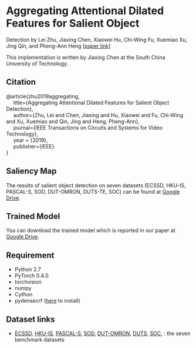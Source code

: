 # Aggregating Attentional Dilated Features for Salient Object
Detection
by Lei Zhu, Jiaxing Chen, Xiaowei Hu, Chi-Wing Fu, Xuemiao Xu, Jing Qin, and Pheng-Ann Heng [[paper link](https://ieeexplore.ieee.org/stamp/stamp.jsp?tp=&arnumber=8836095)]

This implementation is written by Jiaxing Chen at the South China University of Technology.

## Citation

@article{zhu2019aggregating,   
&nbsp;&nbsp;&nbsp;&nbsp;  title={Aggregating Attentional Dilated Features for Salient Object Detection},    
&nbsp;&nbsp;&nbsp;&nbsp;  author={Zhu, Lei and Chen, Jiaxing and Hu, Xiaowei and Fu, Chi-Wing and Xu, Xuemiao and Qin, Jing and Heng, Pheng-Ann},    
&nbsp;&nbsp;&nbsp;&nbsp;  journal={IEEE Transactions on Circuits and Systems for Video Technology},    
&nbsp;&nbsp;&nbsp;&nbsp;  year  = {2019},    
&nbsp;&nbsp;&nbsp;&nbsp;  publisher={IEEE}    
}

## Saliency Map

The results of salient object detection on seven datasets (ECSSD, HKU-IS, PASCAL-S, SOD, DUT-OMRON, DUTS-TE, SOC) can be found at [Google Drive](https://drive.google.com/open?id=1tv72yWNH0ANHoSU4qMOwD7g5r53wSZEe).

## Trained Model

You can download the trained model which is reported in our paper at  [Google Drive](https://drive.google.com/file/d/1AWFG6x2lLNTUttBIxzrCFH277wkRuFX-/view?usp=sharing).

## Requirement

- Python 2.7
- PyTorch 0.4.0
- torchvision
- numpy
- Cython
- pydensecrf ([here](https://github.com/Andrew-Qibin/dss_crf) to install)

## Dataset links

- [ECSSD](http://www.cse.cuhk.edu.hk/leojia/projects/hsaliency/dataset.html), [HKU-IS](https://sites.google.com/site/ligb86/hkuis), [PASCAL-S](http://cbi.gatech.edu/salobj/), [SOD](http://elderlab.yorku.ca/SOD/), [DUT-OMRON](http://ice.dlut.edu.cn/lu/DUT-OMRON/Homepage.htm), [DUTS](http://saliencydetection.net/duts/), [SOC](http://dpfan.net/SOCBenchmark/), : the seven benchmark datasets
